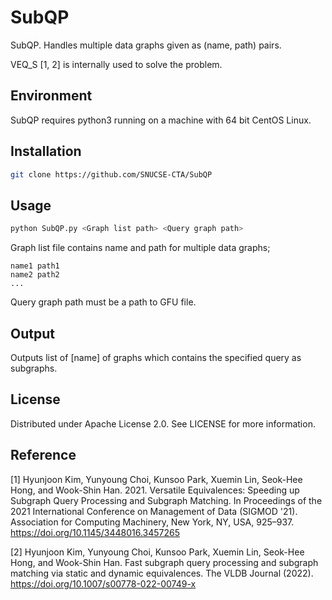 # SubQP
SubQP. Handles multiple data graphs given as (name, path) pairs. 

VEQ_S [1, 2] is internally used to solve the problem. 

## Environment
SubQP requires python3 running on a machine with 64 bit CentOS Linux.

## Installation
```sh
git clone https://github.com/SNUCSE-CTA/SubQP
```

## Usage
```sh
python SubQP.py <Graph list path> <Query graph path>
```

Graph list file contains name and path for multiple data graphs;
```text
name1 path1
name2 path2
...
```

Query graph path must be a path to GFU file. 

## Output
Outputs list of [name] of graphs which contains the specified query as subgraphs.

## License
Distributed under Apache License 2.0. See LICENSE for more information.

## Reference
[1] Hyunjoon Kim, Yunyoung Choi, Kunsoo Park, Xuemin Lin, Seok-Hee Hong, and Wook-Shin Han. 2021. Versatile Equivalences: Speeding up Subgraph Query Processing and Subgraph Matching. In Proceedings of the 2021 International Conference on Management of Data (SIGMOD '21). Association for Computing Machinery, New York, NY, USA, 925–937. https://doi.org/10.1145/3448016.3457265

[2] Hyunjoon Kim, Yunyoung Choi, Kunsoo Park, Xuemin Lin, Seok-Hee Hong, and Wook-Shin Han. Fast subgraph query processing and subgraph matching via static and dynamic equivalences. The VLDB Journal (2022). https://doi.org/10.1007/s00778-022-00749-x
